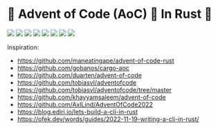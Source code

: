 
# 🎄 Advent of Code (AoC) 🎅 In Rust 🦀

![](https://img.shields.io/badge/2022%20⭐-0-yellow) ![](https://img.shields.io/badge/2021%20⭐-0-yellow) ![](https://img.shields.io/badge/2020%20⭐-0-yellow) ![](https://img.shields.io/badge/2019%20⭐-0-yellow) ![](https://img.shields.io/badge/2018%20⭐-0-yellow) ![](https://img.shields.io/badge/2017%20⭐-0-yellow) ![](https://img.shields.io/badge/2016%20⭐-0-yellow) ![](https://img.shields.io/badge/2015%20⭐-0-yellow)

Inspiration:

* <https://github.com/maneatingape/advent-of-code-rust>
* <https://github.com/gobanos/cargo-aoc>
* <https://github.com/duarten/advent-of-code>
* <https://github.com/tobiasvl/adventofcode>
* <https://github.com/tobiasvl/adventofcode/tree/master>
* <https://github.com/khayyamsaleem/advent-of-code>
* <https://github.com/AxlLind/AdventOfCode2022>
* <https://blog.ediri.io/lets-build-a-cli-in-rust>
* <https://ofek.dev/words/guides/2022-11-19-writing-a-cli-in-rust/>
